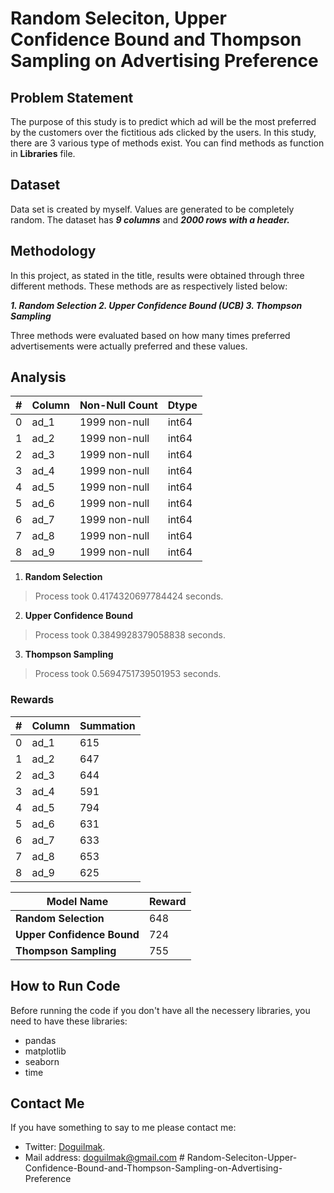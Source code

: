 
# Random Seleciton, Upper Confidence Bound and Thompson Sampling on Advertising Preference

## Problem Statement

The purpose of this study is to predict which ad will be the most preferred by the customers over the fictitious ads clicked by the users. In this study, there are 3 various type of methods exist. You can find methods as function in **Libraries** file.

## Dataset

Data set is created by myself. Values ​​are generated to be completely random. The dataset has ***9 columns*** and ***2000 rows with a header.***

## Methodology

In this project, as stated in the title, results were obtained through three different methods. These methods are as respectively listed below:

 ***1. Random Selection
 2. Upper Confidence Bound (UCB)
 3. Thompson Sampling***

Three methods were evaluated based on how many times preferred advertisements were actually preferred and these values.

## Analysis

| # | Column | Non-Null Count | Dtype |
|--|--|--|--|
| 0 | ad_1 | 1999 non-null | int64
| 1 | ad_2 | 1999 non-null | int64
| 2 | ad_3 | 1999 non-null | int64
| 3 | ad_4 | 1999 non-null | int64
| 4 | ad_5 | 1999 non-null | int64
| 5 | ad_6 | 1999 non-null | int64
| 6 | ad_7 | 1999 non-null | int64
| 7 | ad_8 | 1999 non-null | int64
| 8 | ad_9 | 1999 non-null | int64

 1. **Random Selection** 
 > Process took 0.4174320697784424 seconds.
 2. **Upper Confidence Bound** 
 > Process took 0.3849928379058838 seconds.
 3. **Thompson Sampling** 
 > Process took 0.5694751739501953 seconds.

### Rewards

| # | Column | Summation
|--|--|--|
| 0 | ad_1 | 615 
| 1 | ad_2 | 647
| 2 | ad_3 | 644
| 3 | ad_4 | 591
| 4 | ad_5 | 794
| 5 | ad_6 | 631
| 6 | ad_7 | 633
| 7 | ad_8 | 653
| 8 | ad_9 | 625

| Model Name | Reward |
|--|--|
| **Random Selection**  | 648 |
| **Upper Confidence Bound**  | 724 |
| **Thompson Sampling**  | 755 |


## How to Run Code

Before running the code if you don't have all the necessery libraries, you need to have these libraries:

 - pandas 
 - matplotlib
 - seaborn
 - time
    
## Contact Me

If you have something to say to me please contact me: 

 - Twitter: [Doguilmak](https://twitter.com/Doguilmak).  
 - Mail address: doguilmak@gmail.com
#   R a n d o m - S e l e c i t o n - U p p e r - C o n f i d e n c e - B o u n d - a n d - T h o m p s o n - S a m p l i n g - o n - A d v e r t i s i n g - P r e f e r e n c e  
 